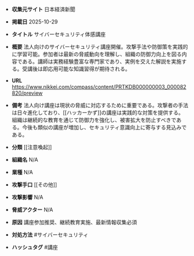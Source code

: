 - **収集元サイト**
日本経済新聞

- **掲載日**
2025-10-29

- **タイトル**
サイバーセキュリティ体感講座

- **概要**
法人向けのサイバーセキュリティ講座開催。攻撃手法や防御策を実践的に学習可能。参加者は最新の脅威動向を理解し、組織の防御力向上を図る内容である。講師は実務経験豊富な専門家であり、実例を交えた解説を実施する。受講後は即応用可能な知識習得が期待される。

- **URL**
https://www.nikkei.com/compass/content/PRTKDB000000003_000082820/preview

- **備考**
法人向け講座は現状の脅威に対応するために重要である。攻撃者の手法は日々進化しており、[[ハッカーかず]]の講座は実践的な対策を提供する。組織は継続的な教育を通じて防御力を強化し、被害拡大を防止すべきである。今後も類似の講座が増加し、セキュリティ意識向上に寄与する見込みである。

- **分類**
[[注意喚起]]

- **組織名**
N/A

- **業種**
N/A

- **攻撃手口**
[[その他]]

- **攻撃影響**
N/A

- **脅威アクター**
N/A

- **原因**
講座参加推奨、継続教育実施、最新情報収集必須

- **対処方法**
#サイバーセキュリティ

- **ハッシュタグ**
#講座
